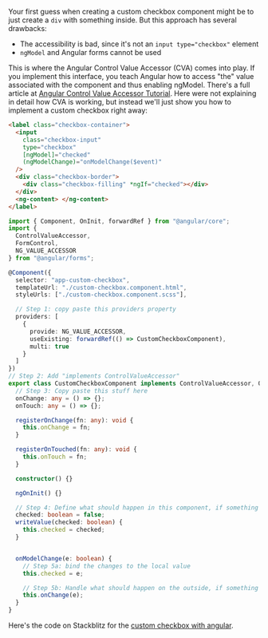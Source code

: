 Your first guess when creating a custom checkbox component might be to just create a `div` with something inside. But this approach has several drawbacks:
- The accessibility is bad, since it's not an `input type="checkbox"` element
- `ngModel` and Angular forms cannot be used

This is where the Angular Control Value Accessor (CVA) comes into play. If you implement this interface, you teach Angular how to access "the" value associated with the component and thus enabling ngModel. There's a full article at [Angular Control Value Accessor Tutorial](/articles/angular/angular-control-value-accessor-example/). Here were not explaining in detail how CVA is working, but instead we'll just show you how to implement a custom checkbox right away:

```html
<label class="checkbox-container">
  <input
    class="checkbox-input"
    type="checkbox"
    [ngModel]="checked"
    (ngModelChange)="onModelChange($event)"
  />
  <div class="checkbox-border">
    <div class="checkbox-filling" *ngIf="checked"></div>
  </div>
  <ng-content> </ng-content>
</label>
```

```typescript
import { Component, OnInit, forwardRef } from "@angular/core";
import {
  ControlValueAccessor,
  FormControl,
  NG_VALUE_ACCESSOR
} from "@angular/forms";

@Component({
  selector: "app-custom-checkbox",
  templateUrl: "./custom-checkbox.component.html",
  styleUrls: ["./custom-checkbox.component.scss"],

  // Step 1: copy paste this providers property
  providers: [
    {
      provide: NG_VALUE_ACCESSOR,
      useExisting: forwardRef(() => CustomCheckboxComponent),
      multi: true
    }
  ]
})
// Step 2: Add "implements ControlValueAccessor"
export class CustomCheckboxComponent implements ControlValueAccessor, OnInit {
  // Step 3: Copy paste this stuff here
  onChange: any = () => {};
  onTouch: any = () => {};

  registerOnChange(fn: any): void {
    this.onChange = fn;
  }

  registerOnTouched(fn: any): void {
    this.onTouch = fn;
  }

  constructor() {}

  ngOnInit() {}

  // Step 4: Define what should happen in this component, if something changes outside
  checked: boolean = false;
  writeValue(checked: boolean) {
    this.checked = checked;
  }


  onModelChange(e: boolean) {
    // Step 5a: bind the changes to the local value
    this.checked = e;

    // Step 5b: Handle what should happen on the outside, if something changes on the inside
    this.onChange(e);
  }
}
```

Here's the code on Stackblitz for the [custom checkbox with angular](https://stackblitz.com/edit/angular-custom-checkbox-component?file=src%2Fapp%2Fcustom-checkbox%2Fcustom-checkbox.component.ts).
